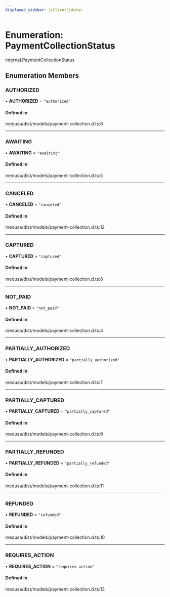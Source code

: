 ```yaml
---
displayed_sidebar: jsClientSidebar
---
```


# Enumeration: PaymentCollectionStatus

[internal](../modules/internal.md).PaymentCollectionStatus

## Enumeration Members

### AUTHORIZED

• **AUTHORIZED** = ``"authorized"``

#### Defined in

medusa/dist/models/payment-collection.d.ts:6

___

### AWAITING

• **AWAITING** = ``"awaiting"``

#### Defined in

medusa/dist/models/payment-collection.d.ts:5

___

### CANCELED

• **CANCELED** = ``"canceled"``

#### Defined in

medusa/dist/models/payment-collection.d.ts:12

___

### CAPTURED

• **CAPTURED** = ``"captured"``

#### Defined in

medusa/dist/models/payment-collection.d.ts:8

___

### NOT\_PAID

• **NOT\_PAID** = ``"not_paid"``

#### Defined in

medusa/dist/models/payment-collection.d.ts:4

___

### PARTIALLY\_AUTHORIZED

• **PARTIALLY\_AUTHORIZED** = ``"partially_authorized"``

#### Defined in

medusa/dist/models/payment-collection.d.ts:7

___

### PARTIALLY\_CAPTURED

• **PARTIALLY\_CAPTURED** = ``"partially_captured"``

#### Defined in

medusa/dist/models/payment-collection.d.ts:9

___

### PARTIALLY\_REFUNDED

• **PARTIALLY\_REFUNDED** = ``"partially_refunded"``

#### Defined in

medusa/dist/models/payment-collection.d.ts:11

___

### REFUNDED

• **REFUNDED** = ``"refunded"``

#### Defined in

medusa/dist/models/payment-collection.d.ts:10

___

### REQUIRES\_ACTION

• **REQUIRES\_ACTION** = ``"requires_action"``

#### Defined in

medusa/dist/models/payment-collection.d.ts:13
